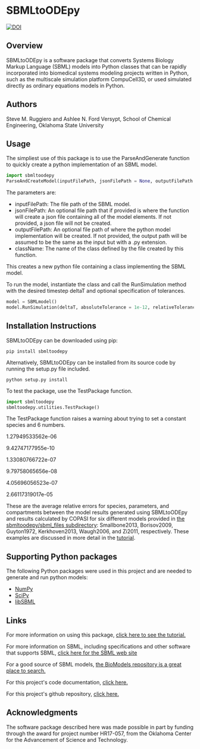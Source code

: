# SBMLtoODEpy
[![DOI](https://zenodo.org/badge/DOI/10.5281/zenodo.3360842.svg)](https://doi.org/10.5281/zenodo.3360842)

## Overview
SBMLtoODEpy is a software package that converts Systems Biology Markup Language (SBML) models into Python classes that can be rapidly incorporated into biomedical systems modeling projects written in Python, such as the multiscale simulation platform CompuCell3D, or used simulated directly as ordinary equations models in Python. 

## Authors
Steve M. Ruggiero and Ashlee N. Ford Versypt, School of Chemical Engineering, Oklahoma State University

## Usage
The simpliest use of this package is to use the ParseAndGenerate function to quickly create a python implementation of an SBML model.

```python
import sbmltoodepy
ParseAndCreateModel(inputFilePath, jsonFilePath = None, outputFilePath = None, className = "SBMLmodel")
```

The parameters are:
* inputFilePath: The file path of the SBML model.
* jsonFilePath: An optional file path that if provided is where the function will create a json file containing all of the model elements. If not provided, a json file will not be created.
* outputFilePath: An optional file path of where the python model implementation will be created. If not provided, the output path will be assumed to be the same as the input but with a .py extension.
* className: The name of the class defined by the file created by this function.

This creates a new python file containing a class implementing the SBML model. 

To run the model, instantiate the class and call the RunSimulation method with the desired timestep deltaT and optional specification of tolerances.

```python
model = SBMLmodel()
model.RunSimulation(deltaT, absoluteTolerance = 1e-12, relativeTolerance = 1e-6)
```

## Installation Instructions

SBMLtoODEpy can be downloaded using pip:
```
pip install sbmltoodepy
```

Alternatively, SBMLtoODEpy can be installed from its source code by running the setup.py file included.
```
python setup.py install
```

To test the package, use the TestPackage function.

```python
import sbmltoodepy
sbmltoodepy.utilities.TestPackage()
```

The TestPackage function raises a warning about trying to set a constant species and 6 numbers.
        
1.27949533562e-06

9.42747177955e-10

1.33080766722e-07

9.79758065656e-08

4.05696056523e-07

2.66117319017e-05
    
These are the average relative errors for species, parameters, and compartments between the model results generated using SBMLtoODEpy and results calculated by COPASI for six different models provided in [the sbmltoodepy/sbml_files subdirectory](https://github.com/SMRuggiero/sbmltoodepy/tree/master/sbmltoodepy/sbml_files): Smallbone2013, Borisov2009, Guyton1972, Kerkhoven2013, Waugh2006, and Zi2011, respectively. These examples are discussed in more detail in the [tutorial](https://github.com/SMRuggiero/sbmltoodepy/blob/master/Tutorial.md).

## Supporting Python packages

The following Python packages were used in this project and are needed to generate and run python models:
* [NumPy][1]
* [SciPy][2]
* [libSBML][3]

## Links
For more information on using this package, [click here to see the tutorial.](https://github.com/SMRuggiero/sbmltoodepy/blob/master/Tutorial.md)

For more information on SBML, including specifications and other software that supports SBML, [click here for the SBML web site](http://sbml.org/Main_Page)

For a good source of SBML models, [the BioModels repository is a great place to search.](https://www.ebi.ac.uk/biomodels/)

For this project's code documentation, [click here.](https://sbmltoodepy.readthedocs.io/en/latest/)

For this project's github repository, [click here.](https://github.com/SMRuggiero/sbmltopyode)

[1]: https://www.numpy.org/ "NumPy"
[2]: https://www.scipy.org/ "SciPy"
[3]: http://sbml.org/Software/libSBML "libSBML"

## Acknowledgments

The software package described here was made possible in part by funding through the award for project number HR17-057, from the Oklahoma Center for the Advancement of Science and Technology.
